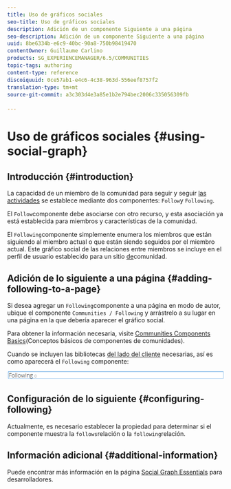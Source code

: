 ```yaml
---
title: Uso de gráficos sociales
seo-title: Uso de gráficos sociales
description: Adición de un componente Siguiente a una página
seo-description: Adición de un componente Siguiente a una página
uuid: 8be6334b-e6c9-40bc-90a8-750b98419470
contentOwner: Guillaume Carlino
products: SG_EXPERIENCEMANAGER/6.5/COMMUNITIES
topic-tags: authoring
content-type: reference
discoiquuid: 0ce57ab1-e4c6-4c38-963d-556eef8757f2
translation-type: tm+mt
source-git-commit: a3c303d4e3a85e1b2e794bec2006c335056309fb

---
```



# Uso de gráficos sociales {#using-social-graph}

## Introducción {#introduction}

La capacidad de un miembro de la comunidad para seguir y seguir [las actividades](activities.md) se establece mediante dos componentes: `Follow`y `Following`.

El `Follow`componente debe asociarse con otro recurso, y esta asociación ya está establecida para miembros y características de la comunidad.

El `Following`componente simplemente enumera los miembros que están siguiendo al miembro actual o que están siendo seguidos por el miembro actual. Este gráfico social de las relaciones entre miembros se incluye en el perfil de usuario establecido para un sitio [de](overview.md#communitiessites)comunidad.

## Adición de lo siguiente a una página {#adding-following-to-a-page}

Si desea agregar un `Following`componente a una página en modo de autor, ubique el componente `Communities / Following` y arrástrelo a su lugar en una página en la que debería aparecer el gráfico social.

Para obtener la información necesaria, visite [Communities Components Basics](basics.md)(Conceptos básicos de componentes de comunidades).

Cuando se incluyen las bibliotecas [del lado del cliente](essentials-socialgraph.md#essentials-for-client-side) necesarias, así es como aparecerá el `Following` componente:

![chlimage_1-447](assets/chlimage_1-447.png)

## Configuración de lo siguiente {#configuring-following}

Actualmente, es necesario establecer la propiedad para determinar si el componente muestra la `follows`relación o la `following`relación.

## Información adicional {#additional-information}

Puede encontrar más información en la página [Social Graph Essentials](essentials-socialgraph.md) para desarrolladores.
